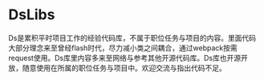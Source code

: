 # DsLibs
Ds是累积平时项目工作的经验代码库，不属于职位任务与项目的内容。里面代码大部分理念来至曾经flash时代，尽力减小类之间耦合，通过webpack按需request使用。Ds库里内容多来至网络与参考其他开源代码库。Ds库也开源开放，随意使用在所属的职位任务与项目中。欢迎交流与指出代码不足。
